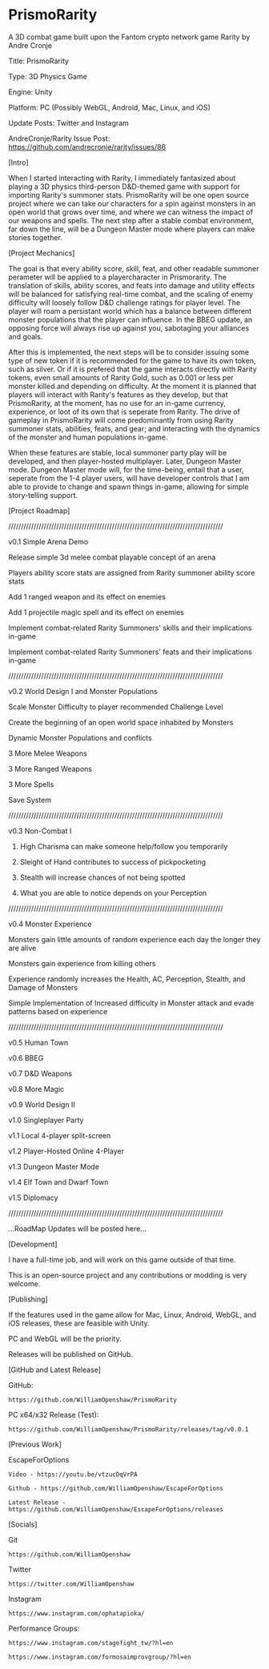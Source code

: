 # PrismoRarity

A 3D combat game built upon the Fantom crypto network game Rarity by Andre Cronje

Title: PrismoRarity

Type: 3D Physics Game

Engine: Unity

Platform: PC (Possibly WebGL, Android, Mac, Linux, and iOS)

Update Posts: Twitter and Instagram

AndreCronje/Rarity Issue Post: https://github.com/andrecronje/rarity/issues/86


[Intro]

  When I started interacting with Rarity, I immediately fantasized about playing a 3D physics third-person D&D-themed game with support for importing Rarity's summoner stats. PrismoRarity will be one open source project where we can take our characters for a spin against monsters in an open world that grows over time, and where we can witness the impact of our weapons and spells. The next step after a stable combat environment, far down the line, will be a Dungeon Master mode where players can make stories together.

[Project Mechanics]

  The goal is that every ability score, skill, feat, and other readable summoner perameter will be applied to a playercharacter in Prismorarity. The translation of skills, ability scores, and feats into damage and utility effects will be balanced for satisfying real-time combat, and the scaling of enemy difficulty will loosely follow D&D challenge ratings for player level. The player will roam a persistant world which has a balance between different monster populations that the player can influence. In the BBEG update, an opposing force will always rise up against you, sabotaging your alliances and goals.

  After this is implemented, the next steps will be to consider issuing some type of new token if it is recommended for the game to have its own token, such as silver. Or if it is prefered that the game interacts directly with Rarity tokens, even small amounts of Rarity Gold, such as 0.001 or less per monster killed and depending on difficulty. At the moment it is planned that players will interact with Rarity's features as they develop, but that PrismoRarity, at the moment, has no use for an in-game currency, experience, or loot of its own that is seperate from Rarity. The drive of gameplay in PrismoRarity will come predominantly from using Rarity summoner stats, abilities, feats, and gear; and interacting with the dynamics of the monster and human populations in-game.

  When these features are stable, local summoner party play will be developed, and then player-hosted multiplayer. Later, Dungeon Master mode. Dungeon Master mode will, for the time-being, entail that a user, seperate from the 1-4 player users, will have developer controls that I am able to provide to change and spawn things in-game, allowing for simple story-telling support.

[Project Roadmap]

/////////////////////////////////////////////////////////////////////////////////////

v0.1 Simple Arena Demo

   Release simple 3d melee combat playable concept of an arena
 
   Players ability score stats are assigned from Rarity summoner ability score stats
 
   Add 1 ranged weapon and its effect on enemies
 
   Add 1 projectile magic spell and its effect on enemies
 
   Implement combat-related Rarity Summoners' skills and their implications in-game
 
   Implement combat-related Rarity Summoners' feats and their implications in-game
 
 /////////////////////////////////////////////////////////////////////////////////////

v0.2 World Design I and Monster Populations

   Scale Monster Difficulty to player recommended Challenge Level
 
   Create the beginning of an open world space inhabited by Monsters
 
   Dynamic Monster Populations and conflicts
 
   3 More Melee Weapons
 
   3 More Ranged Weapons
 
   3 More Spells
 
   Save System
 
 /////////////////////////////////////////////////////////////////////////////////////

v0.3 Non-Combat I

   1. High Charisma can make someone help/follow you temporarily
  
   2. Sleight of Hand contributes to success of pickpocketing
 
   3. Stealth will increase chances of not being spotted
 
   4. What you are able to notice depends on your Perception

/////////////////////////////////////////////////////////////////////////////////////

v0.4 Monster Experience

   Monsters gain little amounts of random experience each day the longer they are alive
 
   Monsters gain experience from killing others
 
   Experience randomly increases the Health, AC, Perception, Stealth, and Damage of Monsters
 
   Simple Implementation of Increased difficulty in Monster attack and evade patterns based on experience
 
 /////////////////////////////////////////////////////////////////////////////////////
 
v0.5 Human Town

v0.6 BBEG

v0.7 D&D Weapons

v0.8 More Magic

v0.9 World Design II

v1.0 Singleplayer Party

v1.1 Local 4-player split-screen

v1.2 Player-Hosted Online 4-Player

v1.3 Dungeon Master Mode

v1.4 Elf Town and Dwarf Town

v1.5 Diplomacy

/////////////////////////////////////////////////////////////////////////////////////

...RoadMap Updates will be posted here...

[Development]

  I have a full-time job, and will work on this game outside of that time. 

  This is an open-source project and any contributions or modding is very welcome.

[Publishing]

  If the features used in the game allow for Mac, Linux, Android, WebGL, and iOS releases, these are feasible with Unity.

  PC and WebGL will be the priority.

  Releases will be published on GitHub.


[GitHub and Latest Release]

  GitHub:

    https://github.com/WilliamOpenshaw/PrismoRarity

  PC x64/x32 Release (Test):

    https://github.com/WilliamOpenshaw/PrismoRarity/releases/tag/v0.0.1

[Previous Work]

  EscapeForOptions

    Video - https://youtu.be/vtzucDqVrPA

    Github - https://github.com/WilliamOpenshaw/EscapeForOptions

    Latest Release - https://github.com/WilliamOpenshaw/EscapeForOptions/releases


[Socials]

  Git

    https://github.com/WilliamOpenshaw

  Twitter

    https://twitter.com/WilliamOpenshaw

  Instagram

    https://www.instagram.com/ophatapioka/

  Performance Groups:

    https://www.instagram.com/stagefight_tw/?hl=en

    https://www.instagram.com/formosaimprovgroup/?hl=en

